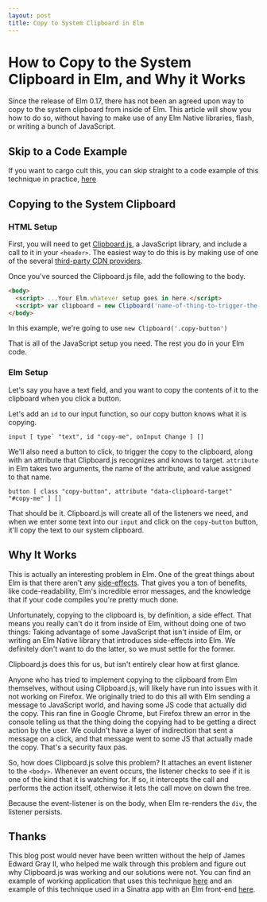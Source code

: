 ```yaml
---
layout: post
title: Copy to System Clipboard in Elm
---
```


# How to Copy to the System Clipboard in Elm, and Why it Works

Since the release of Elm 0.17, there has not been an agreed upon way to copy to the system clipboard from inside of Elm. This article will show you how to do so, without having to make use of any Elm Native libraries, flash, or writing a bunch of JavaScript.

## Skip to a Code Example

If you want to cargo cult this, you can skip straight to a code example of this technique in practice, [here](https://github.com/JEG2/elm_clipboard_test)

## Copying to the System Clipboard


### HTML Setup

First, you will need to get [Clipboard.js](https://clipboardjs.com/), a JavaScript library, and include a call to it in your `<header>`. The easiest way to do this is by making use of one of the several [third-party CDN providers](https://github.com/zenorocha/clipboard.js/wiki/CDN-Providers).

Once you've sourced the Clipboard.js file, add the following to the body.

```html
<body>
  <script> ...Your Elm.whatever setup goes in here.</script>
  <script> var clipboard = new Clipboard('name-of-thing-to-trigger-the-copy')</script>
</body>
```
In this example, we're going to use `new Clipboard('.copy-button')`

That is all of the JavaScript setup you need. The rest you do in your Elm code.

### Elm Setup

Let's say you have a text field, and you want to copy the contents of it to the clipboard when you click a button.

Let's add an `id` to our input function, so our copy button knows what it is copying.

```
input [ type` "text", id "copy-me", onInput Change ] []
```

We'll also need a button to click, to trigger the copy to the clipboard, along with an attribute that Clipboard.js recognizes and knows to target. `attribute` in Elm takes two arguments, the name of the attribute, and value assigned to that name.

```
button [ class "copy-button", attribute "data-clipboard-target" "#copy-me" ] []
```

That should be it. Clipboard.js will create all of the listeners we need, and when we enter some text into our `input` and click on the `copy-button` button, it'll copy the text to our system clipboard.

## Why It Works

This is actually an interesting problem in Elm. One of the great things about Elm is that there aren't any [side-effects](https://en.wikipedia.org/wiki/Side_effect_%28computer_science%29). That gives you a ton of benefits, like code-readability, Elm's incredible error messages, and the knowledge that if your code compiles you're pretty much done.

Unfortunately, copying to the clipboard is, by definition, a side effect. That means you really can't do it from inside of Elm, without doing one of two things: Taking advantage of some JavaScript that isn't inside of Elm, or writing an Elm Native library that introduces side-effects into Elm. We definitely don't want to do the latter, so we must settle for the former.

Clipboard.js does this for us, but isn't entirely clear how at first glance.

Anyone who has tried to implement copying to the clipboard from Elm themselves, without using Clipboard.js, will likely have run into issues with it not working on Firefox. We originally tried to do this all with Elm sending a message to JavaScript world, and having some JS code that actually did the copy. This ran fine in Google Chrome, but Firefox threw an error in the console telling us that the thing doing the copying had to be getting a direct action by the user. We couldn't have a layer of indirection that sent a message on a click, and that message went to some JS that actually made the copy. That's a security faux pas.

So, how does Clipboard.js solve this problem? It attaches an event listener to the `<body>`. Whenever an event occurs, the listener checks to see if it is one of the kind that it is watching for. If so, it intercepts the call and performs the action itself, otherwise it lets the call move on down the tree.

Because the event-listener is on the body, when Elm re-renders the `div`, the listener persists.

## Thanks

This blog post would never have been written without the help of James Edward Gray II, who helped me walk through this problem and figure out why Clipboard.js was working and our solutions were not. You can find an example of working application that uses this technique [here](https://github.com/JEG2/elm_clipboard_test) and an example of this technique used in a Sinatra app with an Elm front-end [here](https://github.com/claytonflesher/oorb_sinatra_app).
